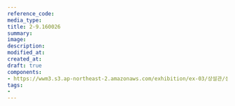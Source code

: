 ```yaml
---
reference_code:
media_type:
title: 2-9.160026
summary:
image:
description:
modified_at:
created_at:
draft: true
components:
- https://wwm3.s3.ap-northeast-2.amazonaws.com/exhibition/ex-03/상설관/상설관1+오른편/2-9.160026.jpg
tags:
-
---
```

